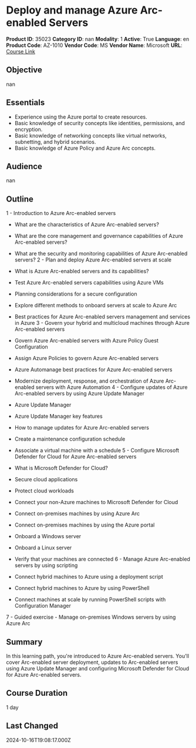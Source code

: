 # Deploy and manage Azure Arc-enabled Servers

**Product ID**: 35023
**Category ID**: nan
**Modality**: 1
**Active**: True
**Language**: en
**Product Code**: AZ-1010
**Vendor Code**: MS
**Vendor Name**: Microsoft
**URL**: [Course Link](https://www.fastlaneus.com/course/microsoft-az-1010)

## Objective
nan

## Essentials
- Experience using the Azure portal to create resources.
- Basic knowledge of security concepts like identities, permissions, and encryption.
- Basic knowledge of networking concepts like virtual networks, subnetting, and hybrid scenarios.
- Basic knowledge of Azure Policy and Azure Arc concepts.

## Audience
nan

## Outline
1 - Introduction to Azure Arc-enabled servers


- What are the characteristics of Azure Arc-enabled servers?
- What are the core management and governance capabilities of Azure Arc-enabled servers?
- What are the security and monitoring capabilities of Azure Arc-enabled servers?
2 - Plan and deploy Azure Arc-enabled servers at scale


- What is Azure Arc-enabled servers and its capabilities?
- Test Azure Arc-enabled servers capabilities using Azure VMs
- Planning considerations for a secure configuration
- Explore different methods to onboard servers at scale to Azure Arc
- Best practices for Azure Arc-enabled servers management and services in Azure
3 - Govern your hybrid and multicloud machines through Azure Arc-enabled servers


- Govern Azure Arc-enabled servers with Azure Policy Guest Configuration
- Assign Azure Policies to govern Azure Arc-enabled servers
- Azure Automanage best practices for Azure Arc-enabled servers
- Modernize deployment, response, and orchestration of Azure Arc-enabled servers with Azure Automation
4 - Configure updates of Azure Arc-enabled servers by using Azure Update Manager


- Azure Update Manager
- Azure Update Manager key features
- How to manage updates for Azure Arc-enabled servers
- Create a maintenance configuration schedule
- Associate a virtual machine with a schedule
5 - Configure Microsoft Defender for Cloud for Azure Arc-enabled servers


- What is Microsoft Defender for Cloud?
- Secure cloud applications
- Protect cloud workloads
- Connect your non-Azure machines to Microsoft Defender for Cloud
- Connect on-premises machines by using Azure Arc
- Connect on-premises machines by using the Azure portal
- Onboard a Windows server
- Onboard a Linux server
- Verify that your machines are connected
6 - Manage Azure Arc-enabled servers by using scripting


- Connect hybrid machines to Azure using a deployment script
- Connect hybrid machines to Azure by using PowerShell
- Connect machines at scale by running PowerShell scripts with Configuration Manager

7 - Guided exercise - Manage on-premises Windows servers by using Azure Arc

## Summary
In this learning path, you're introduced to Azure Arc-enabled servers. You'll cover Arc-enabled server deployment, updates to Arc-enabled servers using Azure Update Manager and configuring Microsoft Defender for Cloud for Azure Arc-enabled servers.

## Course Duration
1 day

## Last Changed
2024-10-16T19:08:17.000Z
